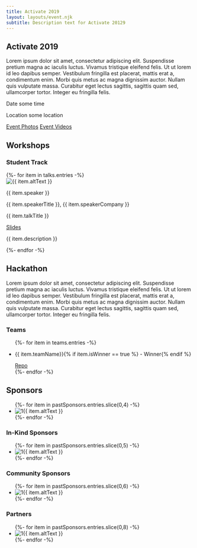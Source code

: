 ```yaml
---
title: Activate 2019
layout: layouts/event.njk
subtitle: Description text for Activate 20129
---
```


<!-- EVENT HEADER -->
<div class="container event__header">
  <h2 class="t-banner event__name">Activate 2019</h2>
  <div class="event__info">
    <p class="t-body event__description">Lorem ipsum dolor sit amet, consectetur adipiscing elit. Suspendisse pretium magna ac iaculis luctus. Vivamus tristique eleifend felis. Ut ut lorem id leo dapibus semper. Vestibulum fringilla est placerat, mattis erat a, condimentum enim. Morbi quis metus ac magna dignissim auctor. Nullam quis vulputate massa. Curabitur eget lectus sagittis, sagittis quam sed, ullamcorper tortor. Integer eu fringilla felis.</p>
    <div class="event__details">
      <p class="t-subhead event__date">Date <datetime>some time</datetime></p>
      <p class="t-subhead event__location">Location some location</p>
      <div class="event__header-buttons">
        <a href="#0" class="button event__header-button">Event Photos</a>
        <a href="#0" class="button event__header-button">Event Videos</a>
      </div>
    </div>
  </div>
</div>


<div class="container event__type">
  <h2 class="t-display event__type-title">Workshops</h2>
  <h3 class="t-section-title event__track">Student Track</h3>

  <!-- TALKS -->
  <div class="talks">
    {%- for item in talks.entries -%}
      <div class="talk">
        <div class="talk__meta">
          <div class="talk__image-container">
            <img class="talk__image" src="{{ item.image }}" alt="{{ item.altText }}"/>
          </div>
          <div class="talk__details">
            <p class="t-subhead talk__speaker-name">{{ item.speaker }}</p>
            <p class="t-body talk__speaker-info">{{ item.speakerTitle }}, {{ item.speakerCompany }}</p>
            <p class="t-subhead talk__talk-title">{{ item.talkTitle }}</p>
            <a class="t-subhead talk__slides-link" href="{{ item.link }}">Slides</a>
          </div>
        </div>
        <p class="t-body talk__description">{{ item.description }}</p>
      </div>
    {%- endfor -%}
  </div>
</div>

<section class="container">
  <div class="hackathon__wrapper">
    <div class="hackathon__info">
      <h2 class="t-display  hackathon__headline">Hackathon</h2>
      <p class="t-body">Lorem ipsum dolor sit amet, consectetur adipiscing elit. Suspendisse pretium magna ac iaculis luctus. Vivamus tristique eleifend felis. Ut ut lorem id leo dapibus semper. Vestibulum fringilla est placerat, mattis erat a, condimentum enim. Morbi quis metus ac magna dignissim auctor. Nullam quis vulputate massa. Curabitur eget lectus sagittis, sagittis quam sed, ullamcorper tortor. Integer eu fringilla felis.</p>
    </div>
    <div class="hackathon__teams">
      <h3 class="t-section-title hackathon__teams-headline">Teams</h3>
      <ul class="hackathon-teams__list">
        <!-- TODO rework to not have repetitive link name in VO -->
        {%- for item in teams.entries -%}
          <li class="hackathon-teams__list-item">
            <p class="t-subhead hackathon-teams__name">{{ item.teamName}}{% if item.isWinner == true %} - Winner{% endif %}</p>
            <a href="{{ item.repoLink }}" class="t-subhead hackathon-teams__link" href="#0">Repo</a>
          </li>
        {%- endfor -%}
      </ul>
    </div>
  </div>
</section>

<section class="container">
  <h2 class="t-display sponsor__headline">Sponsors</h2>
  <ul class="sponsor__grid sponsor__grid--main">
    {%- for item in pastSponsors.entries.slice(0,4) -%}
      <li>
        <img class="sponsor__image" src="{{ item.image }}" alt="1{{ item.altText }}"/>
      </li>
    {%- endfor -%}
  </ul>
  <h3 class="t-display sponsor__headline">In-Kind Sponsors</h3>
  <ul class="sponsor__grid sponsor__grid--community">
    {%- for item in pastSponsors.entries.slice(0,5) -%}
      <li>
        <img class="sponsor__image" src="{{ item.image }}" alt="1{{ item.altText }}"/>
      </li>
    {%- endfor -%}
  </ul>
  <h3 class="t-display sponsor__headline">Community Sponsors</h3>
  <ul class="sponsor__grid sponsor__grid--community">
    {%- for item in pastSponsors.entries.slice(0,6) -%}
      <li>
        <img class="sponsor__image" src="{{ item.image }}" alt="1{{ item.altText }}"/>
      </li>
    {%- endfor -%}
  </ul>
  <h3 class="t-display sponsor__headline">Partners</h3>
  <ul class="sponsor__grid sponsor__grid--partners">
    {%- for item in pastSponsors.entries.slice(0,8) -%}
      <li>
        <img class="sponsor__image" src="{{ item.image }}" alt="1{{ item.altText }}"/>
      </li>
    {%- endfor -%}
  </ul>
</section>
